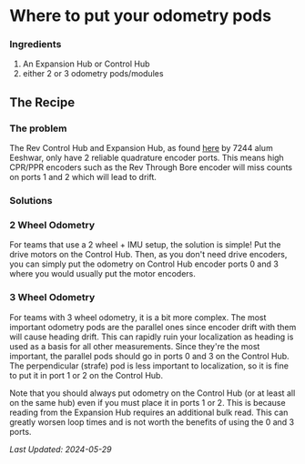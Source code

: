 # Where to put your odometry pods

### Ingredients


1. An Expansion Hub or Control Hub
2. either 2 or 3 odometry pods/modules
     
## The Recipe

### The problem
The Rev Control Hub and Expansion Hub, as found [here](https://blog.eeshwark.com/robotblog/rev-hub-quadrature) by 7244 alum Eeshwar, only have 2 reliable quadrature encoder ports. 
This means high CPR/PPR encoders such as the Rev Through Bore encoder will miss counts on ports 1 and 2 which will lead to drift.


### Solutions
### 2 Wheel Odometry
For teams that use a 2 wheel + IMU setup, the solution is simple! 
Put the drive motors on the Control Hub. 
Then, as you don't need drive encoders, you can simply put the odometry on Control Hub encoder ports 0 and 3 where you would usually put the motor encoders.

### 3 Wheel Odometry
For teams with 3 wheel odometry, it is a bit more complex. 
The most important odometry pods are the parallel ones since encoder drift with them will cause heading drift.
This can rapidly ruin your localization as heading is used as a basis for all other measurements. 
Since they're the most important, the parallel pods should go in ports 0 and 3 on the Control Hub. 
The perpendicular (strafe) pod is less important to localization, so it is fine to put it in port 1 or 2 on the Control Hub.

Note that you should always put odometry on the Control Hub (or at least  all on the same hub) even if you must place it in ports 1 or 2.
This is because reading from the Expansion Hub requires an additional bulk read.
This can greatly worsen loop times and is not worth the benefits of using the 0 and 3 ports.




*Last Updated: 2024-05-29*